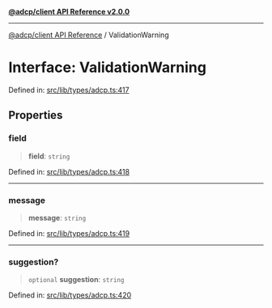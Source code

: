 [**@adcp/client API Reference v2.0.0**](../README.md)

***

[@adcp/client API Reference](../README.md) / ValidationWarning

# Interface: ValidationWarning

Defined in: [src/lib/types/adcp.ts:417](https://github.com/adcontextprotocol/adcp-client/blob/9ed0be764adbd110916d257101c95a577b3f15c8/src/lib/types/adcp.ts#L417)

## Properties

### field

> **field**: `string`

Defined in: [src/lib/types/adcp.ts:418](https://github.com/adcontextprotocol/adcp-client/blob/9ed0be764adbd110916d257101c95a577b3f15c8/src/lib/types/adcp.ts#L418)

***

### message

> **message**: `string`

Defined in: [src/lib/types/adcp.ts:419](https://github.com/adcontextprotocol/adcp-client/blob/9ed0be764adbd110916d257101c95a577b3f15c8/src/lib/types/adcp.ts#L419)

***

### suggestion?

> `optional` **suggestion**: `string`

Defined in: [src/lib/types/adcp.ts:420](https://github.com/adcontextprotocol/adcp-client/blob/9ed0be764adbd110916d257101c95a577b3f15c8/src/lib/types/adcp.ts#L420)
